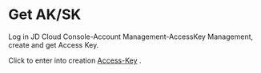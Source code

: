 # Get AK/SK #

Log in JD Cloud Console-Account Management-AccessKey Management, create and get Access Key.

Click to enter into creation <a target="_blank" href="https://uc.jdcloud.com/account/accesskey">Access-Key</a> .
